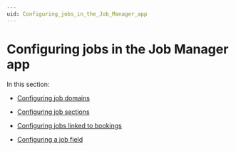 ```yaml
---
uid: Configuring_jobs_in_the_Job_Manager_app
---
```


# Configuring jobs in the Job Manager app

In this section:

- [Configuring job domains](xref:Configuring_job_domains)

- [Configuring job sections](xref:Configuring_job_sections)

- [Configuring jobs linked to bookings](xref:Configuring_jobs_in_the_Job_Manager_app)

- [Configuring a job field](xref:Configuring_a_job_field)
